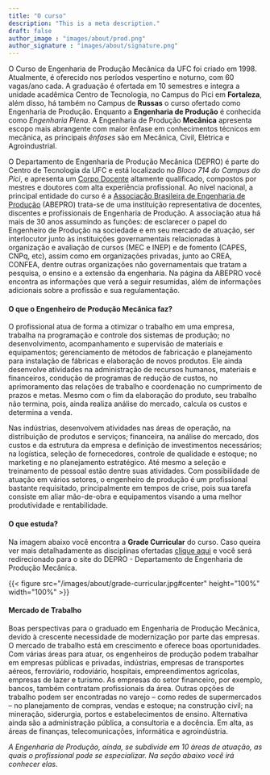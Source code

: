 ```yaml
---
title: "O curso"
description: "This is a meta description."
draft: false
author_image : "images/about/prod.png"
author_signature : "images/about/signature.png"
--- 
```


O Curso de Engenharia de Produção Mecânica da UFC foi criado em 1998. Atualmente, é oferecido nos períodos vespertino e noturno, com 60 vagas/ano cada. A graduação é ofertada em 10 semestres e integra a unidade acadêmica Centro de Tecnologia, no Campus do Pici em **Fortaleza**, além disso, há também no Campus de **Russas** o curso ofertado como Engenharia de Produção. Enquanto a **Engenharia de Produção** é conhecida como *Engenharia Plena*. A Engenharia de Produção **Mecânica** apresenta escopo mais abrangente com maior ênfase em conhecimentos técnicos em mecânica, as principais *ênfases* são em Mecânica, Civil, Elétrica e Agroindustrial.

O Departamento de Engenharia de Produção Mecânica (DEPRO) é parte do Centro de Tecnologia da UFC e está localizado no *Bloco 714 do Campus do Pici*, e apresenta um [Corpo Docente](https://producao.ufc.br/corpo-docente/ "Clique e conheça seus professores!") altamente qualificado, compostos por mestres e doutores com alta experiência profissional. Ao nível nacional, a principal entidade do curso é a [Associação Brasileira de Engenharia de Produção](http://www.abepro.org.br/ "Clique e conheça o site da ABEPRO!") (ABEPRO) trata-se de uma instituição representativa de docentes, discentes e profissionais de Engenharia de Produção. A associação atua há mais de 30 anos assumindo as funções: de esclarecer o papel do Engenheiro de Produção na sociedade e em seu mercado de atuação, ser interlocutor junto às instituições governamentais relacionadas à organização e avaliação de cursos (MEC e INEP) e de fomento (CAPES, CNPq, etc), assim como em organizações privadas, junto ao CREA, CONFEA, dentre outras organizações não governamentais que tratam a pesquisa, o ensino e a extensão da engenharia.
Na página da ABEPRO você encontra as informações que verá a seguir resumidas, além de informações adicionais sobre a profissão e sua regulamentação.

#### O que o Engenheiro de Produção Mecânica faz?

 O profissional atua de forma a otimizar o trabalho em uma empresa, trabalha na programação e controle dos sistemas de produção; no desenvolvimento, acompanhamento e supervisão de materiais e equipamentos; gerenciamento de métodos de fabricação e planejamento para instalação de fábricas e elaboração de novos produtos. Ele ainda desenvolve atividades na administração de recursos humanos, materiais e financeiros, condução de programas de redução de custos, no aprimoramento das relações de trabalho e coordenação no cumprimento de prazos e metas. Mesmo com o fim da elaboração do produto, seu trabalho não termina, pois, ainda realiza análise do mercado, calcula os custos e determina a venda.

 Nas indústrias, desenvolvem atividades nas áreas de operação, na distribuição de produtos e serviços; financeira, na análise do mercado, dos custos e da estrutura da empresa e definição de investimentos necessários; na logística, seleção de fornecedores, controle de qualidade e estoque; no marketing e no planejamento estratégico. Até mesmo a seleção e treinamento de pessoal estão dentre suas atividades. Com possibilidade de atuação em vários setores, o engenheiro de produção é um profissional bastante requisitado, principalmente em tempos de crise, pois sua tarefa consiste em aliar mão-de-obra e equipamentos visando a uma melhor produtividade e rentabilidade.

#### O que estuda?

Na imagem abaixo você encontra a **Grade Curricular** do curso. Caso queira ver mais detalhadamente as disciplinas ofertadas [clique aqui](https://producao.ufc.br/graduacao/estrutura-curricular/ "Vai lá da uma olhadinha mas volta aqui ;)") e você será redirecionado para o site do DEPRO - Departamento de Engenharia de Produção Mecânica.

{{< figure src="/images/about/grade-curricular.jpg#center" height="100%" width="100%" >}}


#### Mercado de Trabalho

Boas perspectivas para o graduado em Engenharia de Produção Mecânica, devido à crescente necessidade de modernização por parte das empresas. O mercado de trabalho está em crescimento e oferece boas oportunidades. Com várias áreas para atuar, os engenheiros de produção podem trabalhar em empresas públicas e privadas, indústrias, empresas de transportes aéreos, ferroviário, rodoviário, hospitais, empreendimentos agrícolas, empresas de lazer e turismo. As empresas do setor financeiro, por exemplo, bancos, também contratam profissionais da área. Outras opções de trabalho podem ser encontradas no varejo – como redes de supermercados – no planejamento de compras, vendas e estoque; na construção civil; na mineração, siderurgia, portos e estabelecimentos de ensino. Alternativa ainda são a administração pública, a consultoria e a docência. Em alta, as áreas de finanças, telecomunicações, informática e agroindústria.

*A Engenharia de Produção, ainda, se subdivide em 10 áreas de atuação, as quais o profissional pode se especializar. Na seção abaixo você irá conhecer elas.*